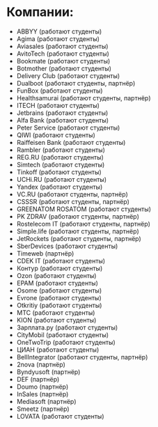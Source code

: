 # Компании:
- ABBYY (работают студенты)
- Agima (работают студенты)
- Aviasales (работают студенты)
- AvitoTech (работают студенты)
- Bookmate (работают студенты)
- Botmother (работают студенты)
- Delivery Club (работают студенты)
- Dualboot (работают студенты, партнёр)
- FunBox (работают студенты)
- Healthsamurai (работают студенты, партнёр)
- ITECH (работают студенты)
- Jetbrains (работают студенты)
- Alfa Bank (работают студенты)
- Peter Service (работают студенты)
- QIWI (работают студенты)
- Raiffeisen Bank (работают студенты)
- Rambler (работают студенты)
- REG.RU (работают студенты)
- Simtech (работают студенты)
- Tinkoff (работают студенты)
- UCHi.RU (работают студенты)
- Yandex (работают студенты)
- VC.RU (работают студенты, партнёр)
- CSSSR (работают студенты, партнёр)
- GREENATOM ROSATOM (работают студенты)
- PK ZDRAV (работают студенты, партнёр)
- Rostelecom IT (работают студенты, партнёр)
- Simple.life (работают студенты, партнёр)
- JetRockets (работают студенты, партнёр)
- SberDevices (работают студенты)
- Timeweb (партнёр)
- CDEK IT (работают студенты)
- Контур (работают студенты)
- Ozon (работают студенты)
- EPAM (работают студенты)
- Osome (работают студенты)
- Evrone (работают студенты)
- Otkritiу (работают студенты)
- MTC (работают студенты)
- KION (работают студенты)
- Зарплата.ру (работают студенты)
- CityMobil (работают студенты)
- OneTwoTrip (работают студенты)
- ЦИАН (работают студенты)
- BellIntegrator (работают студенты, партнёр)
- 2nova (партнёр)
- Byndyusoft (партнёр)
- DEF (партнёр) 
- Doumo (партнёр)
- InSales (партнёр) 
- Mediasoft (партнёр) 
- Smeetz (партнёр)
- LOVATA (работают студенты)